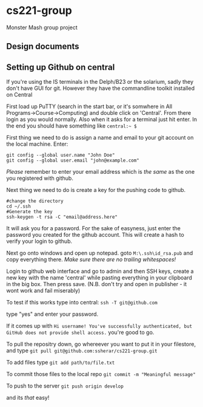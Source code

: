 cs221-group
===========

Monster Mash group project

Design documents
----------------

Setting up Github on central
----------------------------

If you're using the IS terminals in the Delph/B23 or the solarium, sadly they don't have GUI for git. However they have the commandline toolkit installed on Central

First load up PuTTY (search in the start bar, or it's somwhere in All Programs->Course->Computing) and double click on 'Central'. From there login as you would normally. Also when it asks for a terminal just hit enter. In the end you should have something like `central:~ $`

First thing we need to do is assign a name and email to your git account on the local machine. Enter:

	git config --global user.name "John Doe"
	git config --global user.email "john@example.com"
	
*Please* remember to enter your email address which is *the same* as the one you registered with github.

Next thing we need to do is create a key for the pushing code to github.

	#change the directory
	cd ~/.ssh
	#Generate the key
	ssh-keygen -t rsa -C "email@address.here"

It will ask you for a password. For the sake of easyness, just enter the password you created for the github account. This will create a hash to verify your login to github.

Next go onto windows and open up notepad. goto `M:\.ssh\id_rsa.pub` and copy everything there. *Make sure there are no trailing whitespaces!*

Login to github web interface and go to admin and then SSH keys, create a new key with the name 'central' while pasting everything in your clipboard in the big box. Then press save. (N.B. don't try and open in publisher - it wont work and fail miserably)

To test if this works type into central:
	`ssh -T git@github.com`

type "yes" and enter your password.

If it comes up with `Hi username! You've successfully authenticated, but GitHub does not provide shell access.` you're good to go.

To pull the repositry down, go whereever you want to put it in your filestore, and type
	`git pull git@github.com:ssherar/cs221-group.git`

To add files type
	`git add path/to/file.txt`

To commit those files to the local repo
	`git commit -m "Meaningful message"`

To push to the server
	`git push origin develop`

and its _that_ easy!